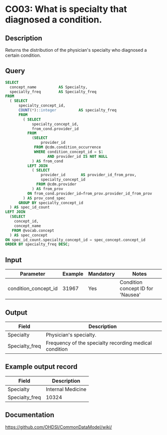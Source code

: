 <!---
Group:condition occurrence
Name:CO03: What is specialty that diagnosed a condition.
Author:Patrick Ryan
CDM Version: 5.3
-->

# CO03: What is specialty that diagnosed a condition.

## Description
Returns the distribution of the physician's specialty who diagnosed a certain condition.

## Query
```sql
SELECT
  concept_name          AS Specialty,
  specialty_freq        AS Specialty_freq
FROM  
  ( SELECT
      specialty_concept_id,
      COUNT(*)::integer          AS specialty_freq
      FROM
        ( SELECT
            specialty_concept_id,
            from_cond.provider_id
	      FROM
	        (SELECT
	            provider_id
	         FROM @cdm.condition_occurrence
	         WHERE condition_concept_id = $1
	               AND provider_id IS NOT NULL
	        ) AS from_cond
          LEFT JOIN
            ( SELECT
                provider_id       AS provider_id_from_prov,
                specialty_concept_id
	          FROM @cdm.provider
	        ) AS from_prov
          ON from_cond.provider_id=from_prov.provider_id_from_prov
        ) AS prov_cond_spec
      GROUP BY specialty_concept_id
  ) AS spec_id_count
LEFT JOIN
  (SELECT
    concept_id,
    concept_name
   FROM @vocab.concept
  ) AS spec_concept
ON spec_id_count.specialty_concept_id = spec_concept.concept_id
ORDER BY specialty_freq DESC;
```

## Input

|  Parameter |  Example |  Mandatory |  Notes |
| --- | --- | --- | --- |
| condition_concept_id | 31967 | Yes | Condition concept ID for 'Nausea' | |

## Output

|  Field |  Description |
| --- | --- |
| Specialty | Physician's specialty. |
| Specialty_freq | Frequency of the specialty recording medical condition |


## Example output record

|  Field |  Description |
| --- | --- |
| Specialty | Internal Medicine |
| Specialty_freq | 10324 |

## Documentation
https://github.com/OHDSI/CommonDataModel/wiki/
